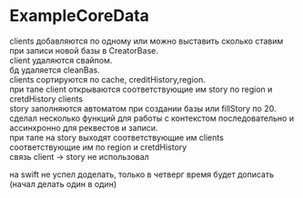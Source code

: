 # ExampleCoreData
 clients добавляются по одному или можно выставить сколько ставим при записи новой базы в CreatorBase.<br>
 client удаляются свайпом.<br>
 бд удаляется cleanBas.<br>
 clients сортируются по cache, creditHistory,region.<br>
 при тапе client открываются соответствующие им story по region и cretdHistory clients<br>
 story заполняются автоматом при создании базы или fillStory по 20.<br>
 сделал несколько функций для работы с контекстом последовательно и ассинхронно для реквестов и записи.<br>
 при тапе на story выходят соответствующие им clients соответствующие им по region и cretdHistory <br>
 связь client -> story не использовал<br>
 
 на swift не успел доделать, только в четверг время будет дописать (начал делать один в один)
 
 
 
